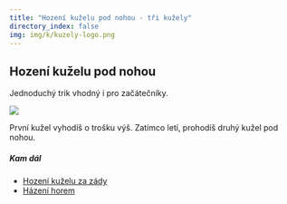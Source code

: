 ```yaml
---
title: "Hození kuželu pod nohou - tři kužely"
directory_index: false
img: img/k/kuzely-logo.png
---
```


## Hození kuželu pod nohou


Jednoduchý trik vhodný i pro začátečníky.

![](img/k/kuzely-3-nohaa.png)

První kužel vyhodíš o trošku výš. Zatímco letí, prohodíš druhý kužel pod nohou.



##### Kam dál

- [Hození kuželu za zády](/kuzely/3/zazady.html "Kužely nemusíš házet jenom před sebe")
- [Házení horem](/kuzely/3/hazenihorem.html "Házení kuželek nad hlavou")
